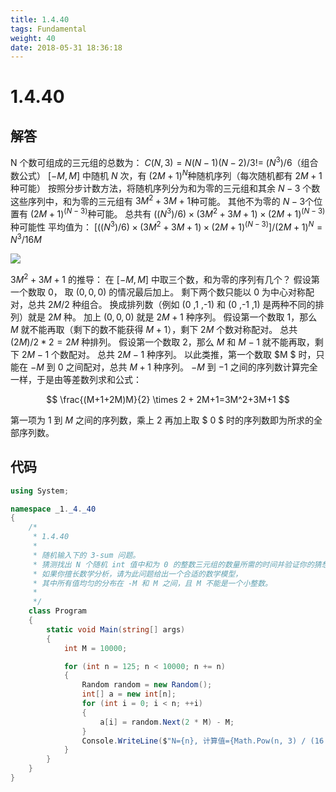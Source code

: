 ```yaml
---
title: 1.4.40
tags: Fundamental
weight: 40
date: 2018-05-31 18:36:18
---
```


# 1.4.40


## 解答

N 个数可组成的三元组的总数为：
$C(N, 3) = N(N-1)(N-2)/3! = ~ (N^3)/6​$ （组合数公式）
$[-M, M]​$ 中随机 $N​$ 次，有 $(2M+1)^N​$ 种随机序列（每次随机都有 $2M+1​$ 种可能）
按照分步计数方法，将随机序列分为和为零的三元组和其余 $N-3​$ 个数
这些序列中，和为零的三元组有 $3M^2 + 3M + 1​$ 种可能。
其他不为零的 $N-3​$ 个位置有 $(2M+1)^{(N-3)}​$ 种可能。
总共有 $((N^3)/6) \times (3M^2 + 3M + 1) \times (2M+1)^{(N-3)}​$ 种可能性
平均值为：
$[((N^3)/6) \times (3M^2 + 3M + 1) \times (2M+1)^{(N-3)}] / (2M+1)^N​$
$=N^3/16M​$

![](/resources/1.4.40/1.png)

$3M^2 + 3M + 1$ 的推导：
在 $[-M,M]$ 中取三个数，和为零的序列有几个？
假设第一个数取 $0$， 取 $(0, 0, 0)$ 的情况最后加上。
剩下两个数只能以 $0$ 为中心对称配对，总共 $2M / 2$ 种组合。
换成排列数（例如 (0 ,1 ,-1) 和 (0 ,-1 ,1) 是两种不同的排列）就是 $2M$ 种。
加上 $(0, 0, 0)$ 就是 $2M+1$ 种序列。
假设第一个数取 $1$，那么 $M$ 就不能再取（剩下的数不能获得 $M+1$），剩下 $2M$ 个数对称配对。
总共 $(2M)/2 * 2 = 2M$ 种排列。
假设第一个数取 $2$，那么 $M$ 和 $M-1$ 就不能再取，剩下 $2M-1$ 个数配对。
总共 $2M-1$ 种序列。
以此类推，第一个数取 $M $ 时，只能在 $-M$ 到 $0$ 之间配对，总共 $M+1$ 种序列。
$-M$ 到 $-1$ 之间的序列数计算完全一样，于是由等差数列求和公式：

$$
\frac{(M+1+2M)M}{2} \times 2 + 2M+1=3M^2+3M+1
$$

第一项为 $1$ 到 $M$ 之间的序列数，乘上 $2$ 再加上取 $ 0 ​$ 时的序列数即为所求的全部序列数。

## 代码

```csharp
using System;

namespace _1._4._40
{
    /*
     * 1.4.40
     * 
     * 随机输入下的 3-sum 问题。
     * 猜测找出 N 个随机 int 值中和为 0 的整数三元组的数量所需的时间并验证你的猜想。
     * 如果你擅长数学分析，请为此问题给出一个合适的数学模型，
     * 其中所有值均匀的分布在 -M 和 M 之间，且 M 不能是一个小整数。
     * 
     */
    class Program
    {
        static void Main(string[] args)
        {
            int M = 10000;

            for (int n = 125; n < 10000; n += n)
            {
                Random random = new Random();
                int[] a = new int[n];
                for (int i = 0; i < n; ++i)
                {
                    a[i] = random.Next(2 * M) - M;
                }
                Console.WriteLine($"N={n}, 计算值={Math.Pow(n, 3) / (16 * M)}, 实际值={ThreeSum.Count(a)}");
            }
        }
    }
}
```
